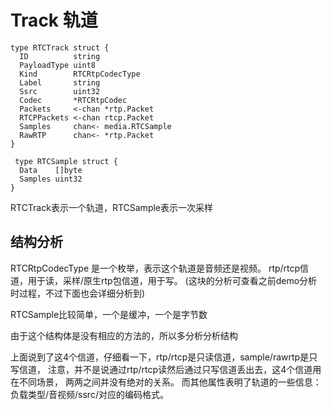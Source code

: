 # Track 轨道

    type RTCTrack struct {
      ID          string
      PayloadType uint8
      Kind        RTCRtpCodecType
      Label       string
      Ssrc        uint32
      Codec       *RTCRtpCodec
      Packets     <-chan *rtp.Packet
      RTCPPackets <-chan rtcp.Packet
      Samples     chan<- media.RTCSample
      RawRTP      chan<- *rtp.Packet
    }

     type RTCSample struct {
      Data    []byte
      Samples uint32
    }

RTCTrack表示一个轨道，RTCSample表示一次采样

## 结构分析

RTCRtpCodecType 是一个枚举，表示这个轨道是音频还是视频。
rtp/rtcp信道，用于读，采样/原生rtp包信道，用于写。
(这块的分析可查看之前demo分析时过程，不过下面也会详细分析到)

RTCSample比较简单，一个是缓冲，一个是字节数

由于这个结构体是没有相应的方法的，所以多分析分析结构

上面说到了这4个信道，仔细看一下，rtp/rtcp是只读信道，sample/rawrtp是只写信道，
注意，并不是说通过rtp/rtcp读然后通过只写信道丢出去，这4个信道用在不同场景，
两两之间并没有绝对的关系。
而其他属性表明了轨道的一些信息：负载类型/音视频/ssrc/对应的编码格式。
